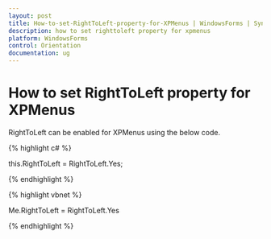```yaml
---
layout: post
title: How-to-set-RightToLeft-property-for-XPMenus | WindowsForms | Syncfusion
description: how to set righttoleft property for xpmenus
platform: WindowsForms
control: Orientation
documentation: ug
---
```


# How to set RightToLeft property for XPMenus

RightToLeft can be enabled for XPMenus using the below code.

{% highlight c# %}

this.RightToLeft = RightToLeft.Yes;

{% endhighlight %}

{% highlight vbnet %}

Me.RightToLeft = RightToLeft.Yes

{% endhighlight %}

